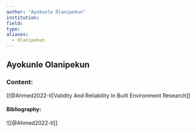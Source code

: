 ```yaml
---
author: "Ayokunle Olanipekun"
institution:
field:
type:
aliases:
  - Olanipekun
---
```


## Ayokunle Olanipekun

### Content:
[[@Ahmed2022-tl|Validity And Reliability In Built Environment Research]]

#### Bibliography:

![[@Ahmed2022-tl]]
